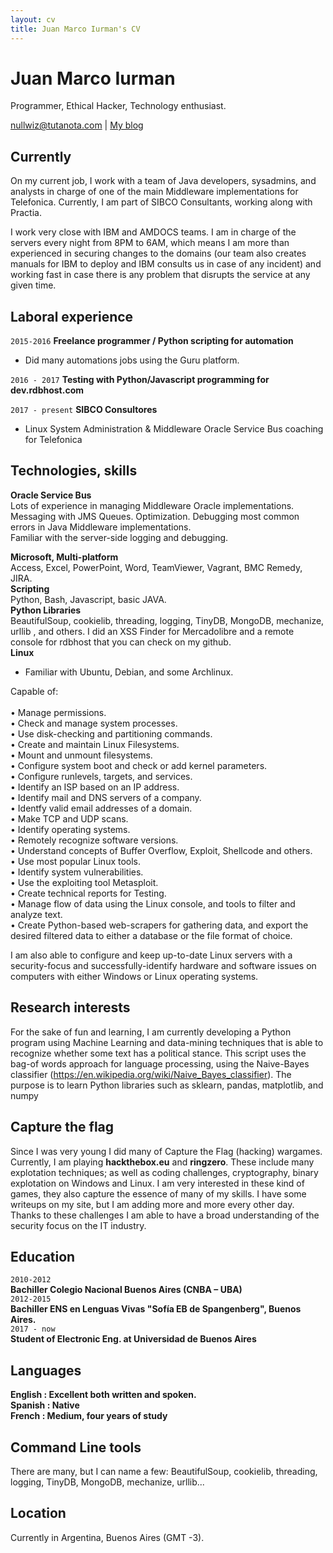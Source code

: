 ```yaml
---
layout: cv
title: Juan Marco Iurman's CV
---
```

# Juan Marco Iurman
Programmer, Ethical Hacker, Technology enthusiast.

<div id="webaddress">
<a href="nullwiz@tutanota.com">nullwiz@tutanota.com</a>
| <a href="http://nullsecblog.wordpress.com">My blog</a>
</div>


## Currently

On my current job, I work with a team of Java developers, sysadmins, and analysts in charge of one of the main Middleware implementations for Telefonica. Currently, I am part of SIBCO Consultants, working along with Practia. 

I work very close with IBM and AMDOCS teams. 
I am in charge of the servers every night from 8PM to 6AM, which means I am more than experienced in securing changes to the domains (our team also creates manuals for IBM to deploy and IBM consults us in case of any incident) and working fast in case there is any problem that disrupts the service at any given time. 



## Laboral experience

``2015-2016``
__Freelance programmer / Python scripting for automation__
- Did many automations jobs using the Guru platform.
 
`2016 - 2017`
__Testing with Python/Javascript programming for dev.rdbhost.com__

`2017 - present`
__SIBCO Consultores__
- Linux System Administration & Middleware Oracle Service Bus coaching for Telefonica


## Technologies, skills
__Oracle Service Bus__ <br/>
Lots of experience in managing Middleware Oracle implementations.<br/> 
Messaging with JMS Queues. Optimization. Debugging most common errors in Java Middleware implementations.<br/> 
Familiar with the server-side logging and debugging.

__Microsoft, Multi-platform__<br/>
Access, Excel, PowerPoint, Word, TeamViewer, Vagrant, BMC Remedy, JIRA.<br/>
__Scripting__<br/>
Python, Bash, Javascript, basic JAVA.<br/>
__Python Libraries__<br/>
BeautifulSoup, cookielib, threading, logging, TinyDB, MongoDB, mechanize, urllib , and others.
I did an XSS Finder for Mercadolibre and a remote console for rdbhost that you can check on my github.<br/>
__Linux__<br/>
- Familiar with Ubuntu, Debian, and some Archlinux.<br/>

Capable of:<br/>		
•	Manage permissions.<br/>
•	Check and manage system processes.<br/> 
•	Use disk-checking and partitioning commands.<br/>
•	Create and maintain Linux Filesystems.<br/>
•	Mount and unmount filesystems.<br/>
•	Configure system boot and check or add kernel parameters.<br/>
•	Configure runlevels, targets, and services.<br/>
•	Identify an ISP based on an IP address.<br/>
•	Identify mail and DNS servers of a company.<br/>
•	Identfy valid email addresses of a domain.<br/>
•	Make TCP and UDP scans.<br/>
•	Identify operating systems.<br/>
•	Remotely recognize software versions.  
•	Understand concepts of Buffer Overflow, Exploit, Shellcode and others. <br/>
•	Use most popular Linux tools.<br/>
•	Identify system vulnerabilities.<br/>
•	Use the exploiting tool Metasploit.<br/>
•	Create technical reports for Testing.<br/>
•	Manage flow of data using the Linux  console, and tools to filter and analyze text.<br/>
•	Create Python-based web-scrapers for gathering data, and export the desired filtered data to either a database or the file format of choice. <br/> 

I am also able to configure and keep up-to-date Linux servers with a security-focus and successfully-identify hardware and software issues on computers with either Windows or Linux operating systems.<br/> 



## Research interests
For the sake of fun and learning, I am currently developing a Python program using Machine Learning and data-mining techniques that is able to recognize whether some text has a political stance.
This script uses the bag-of words approach for language processing, using the Naive-Bayes classifier (https://en.wikipedia.org/wiki/Naive_Bayes_classifier). 
The purpose is to learn Python libraries such as sklearn, pandas, matplotlib, and numpy


## Capture the flag

Since I was very young I did many of Capture the Flag (hacking) wargames. Currently, I am playing __hackthebox.eu__ and __ringzero__. These include many explotation techniques; as well as coding challenges, cryptography, binary explotation on Windows and Linux. I am very interested in these kind of games, they also capture the essence of many of my skills. I have some writeups on my site, but I am adding more and more every other day. Thanks to these challenges I am able to have a broad understanding of the security focus on the IT industry. 





## Education

`2010-2012`<br/>
__Bachiller Colegio Nacional Buenos Aires (CNBA – UBA)__<br/>
`2012-2015`<br/>
__Bachiller ENS en Lenguas Vivas "Sofía EB de Spangenberg", Buenos Aires.__<br/>
`2017 - now`<br/>
__Student of Electronic Eng.  at  Universidad de Buenos Aires__<br/>



## Languages
__English : Excellent both written and spoken.__<br/>
__Spanish : Native__<br/>
__French  : Medium, four years of study__<br/>

## Command Line tools
There are many, but I can name a few: 
BeautifulSoup, cookielib, threading, logging, TinyDB, MongoDB, mechanize, urllib...


## Location 

Currently in Argentina, Buenos Aires (GMT -3). 


